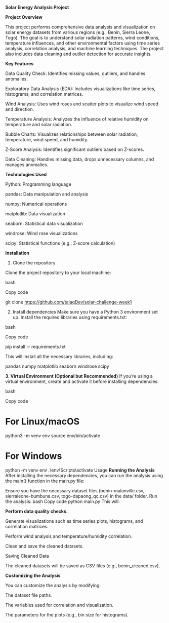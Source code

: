 **Solar Energy Analysis Project**

**Project Overview**

This project performs comprehensive data analysis and visualization on solar energy datasets from various regions (e.g., Benin, Sierra Leone, Togo). The goal is to understand solar radiation patterns, wind conditions, temperature influences, and other environmental factors using time series analysis, correlation analysis, and machine learning techniques. The project also includes data cleaning and outlier detection for accurate insights.

**Key Features**

Data Quality Check: Identifies missing values, outliers, and handles anomalies.

Exploratory Data Analysis (EDA): Includes visualizations like time series, histograms, and correlation matrices.

Wind Analysis: Uses wind roses and scatter plots to visualize wind speed and direction.

Temperature Analysis: Analyzes the influence of relative humidity on temperature and solar radiation.

Bubble Charts: Visualizes relationships between solar radiation, temperature, wind speed, and humidity.

Z-Score Analysis: Identifies significant outliers based on Z-scores.

Data Cleaning: Handles missing data, drops unnecessary columns, and manages anomalies.

**Technologies Used**

Python: Programming language

pandas: Data manipulation and analysis

numpy: Numerical operations

matplotlib: Data visualization

seaborn: Statistical data visualization

windrose: Wind rose visualizations

scipy: Statistical functions (e.g., Z-score calculation)

**Installation**
1. Clone the repository

Clone the project repository to your local machine:

bash

Copy code

  git clone https://github.com/talaqDev/solar-challenge-week1

2. Install dependencies
Make sure you have a Python 3 environment set up. Install the required libraries using requirements.txt:

bash

Copy code

pip install -r requirements.txt

This will install all the necessary libraries, including:

pandas
numpy
matplotlib
seaborn
windrose
scipy

**3. Virtual Environment (Optional but Recommended)**
If you’re using a virtual environment, create and activate it before installing dependencies:

bash

Copy code

# For Linux/macOS
python3 -m venv env
source env/bin/activate

# For Windows
python -m venv env
.\env\Scripts\activate
Usage
**Running the Analysis**
After installing the necessary dependencies, you can run the analysis using the main() function in the main.py file:

Ensure you have the necessary dataset files (benin-malanville.csv, sierraleone-bumbuna.csv, togo-dapaong_qc.csv) in the data/ folder.
Run the analysis:
bash
Copy code
python main.py
This will:

**Perform data quality checks.**

Generate visualizations such as time series plots, histograms, and correlation matrices.

Perform wind analysis and temperature/humidity correlation.

Clean and save the cleaned datasets.

Saving Cleaned Data

The cleaned datasets will be saved as CSV files (e.g., benin_cleaned.csv).

**Customizing the Analysis**

You can customize the analysis by modifying:

The dataset file paths.

The variables used for correlation and visualization.

The parameters for the plots (e.g., bin size for histograms).


       
